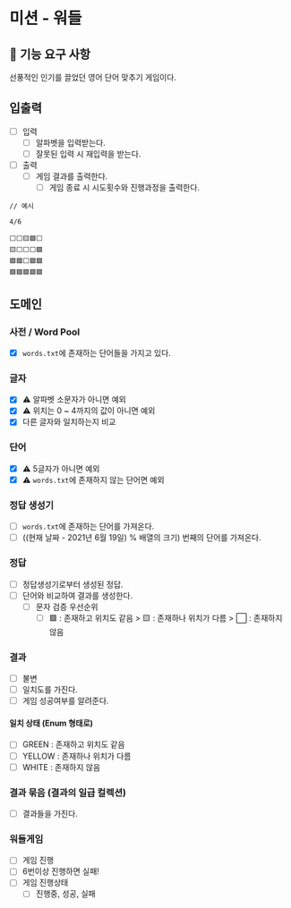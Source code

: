 # 미션 - 워들

## 🚀 기능 요구 사항

선풍적인 인기를 끌었던 영어 단어 맞추기 게임이다.

## 입출력

- [ ] 입력
    - [ ] 알파벳을 입력받는다.
    - [ ] 잘못된 입력 시 재입력을 받는다.

- [ ] 출력
    - [ ] 게임 결과를 출력한다.
        - [ ] 게임 종료 시 시도횟수와 진행과정을 출력한다.

```text
// 예시

4/6

⬜⬜🟨🟩⬜
🟨⬜⬜⬜🟩
🟩🟩⬜🟩🟩
🟩🟩🟩🟩🟩
```

## 도메인

### 사전 / Word Pool

- [x] `words.txt`에 존재하는 단어들을 가지고 있다.

### 글자

- [x] ⚠️ 알파벳 소문자가 아니면 예외
- [x] ⚠️ 위치는 0 ~ 4까지의 값이 아니면 예외
- [x] 다른 글자와 일치하는지 비교

### 단어

- [x] ⚠️ 5글자가 아니면 예외
- [x] ⚠️ `words.txt`에 존재하지 않는 단어면 예외

### 정답 생성기

- [ ] `words.txt`에 존재하는 단어를 가져온다.
- [ ] ((현재 날짜 - 2021년 6월 19일) % 배열의 크기) 번째의 단어를 가져온다.

### 정답

- [ ] 정답생성기로부터 생성된 정답.
- [ ] 단어와 비교하여 결과를 생성한다.
    - [ ] 문자 검증 우선순위
        - [ ] 🟩 : 존재하고 위치도 같음 > 🟨 : 존재하나 위치가 다름 > ⬜ : 존재하지 않음

### 결과

- [ ] 불변
- [ ] 일치도를 가진다.
- [ ] 게임 성공여부를 알려준다.

#### 일치 상태 (Enum 형태로)

- [ ] GREEN : 존재하고 위치도 같음
- [ ] YELLOW : 존재하나 위치가 다름
- [ ] WHITE : 존재하지 않음

### 결과 묶음 (결과의 일급 컬렉션)

- [ ] 결과들을 가진다.

### 워들게임

- [ ] 게임 진행
- [ ] 6번이상 진행하면 실패!
- [ ] 게임 진행상태
    - [ ] 진행중, 성공, 실패
